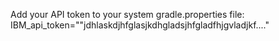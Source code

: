 

Add your API token to your system gradle.properties file:
IBM_api_token=""jdhlaskdjhfglasjkdhgladsjhfgladfhjgvladjkf...."